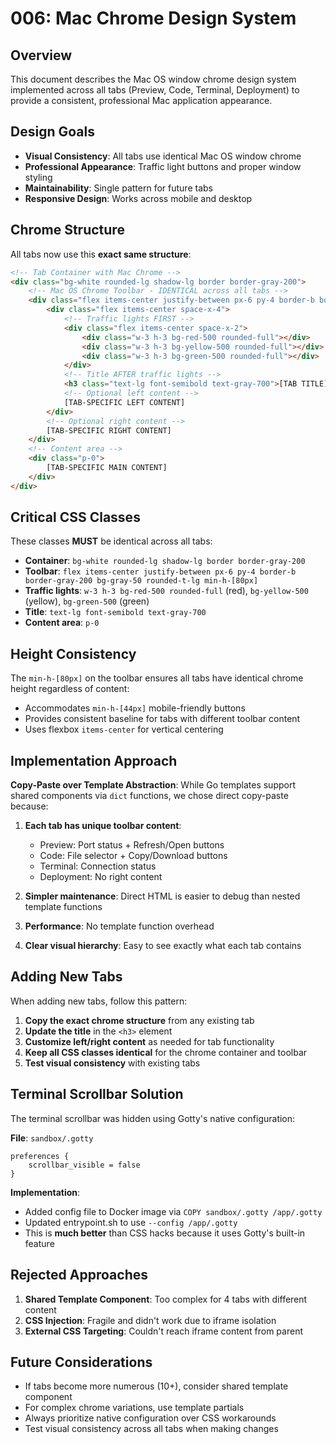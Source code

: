 # 006: Mac Chrome Design System

## Overview

This document describes the Mac OS window chrome design system implemented across all tabs (Preview, Code, Terminal, Deployment) to provide a consistent, professional Mac application appearance.

## Design Goals

- **Visual Consistency**: All tabs use identical Mac OS window chrome
- **Professional Appearance**: Traffic light buttons and proper window styling
- **Maintainability**: Single pattern for future tabs
- **Responsive Design**: Works across mobile and desktop

## Chrome Structure

All tabs now use this **exact same structure**:

```html
<!-- Tab Container with Mac Chrome -->
<div class="bg-white rounded-lg shadow-lg border border-gray-200">
    <!-- Mac OS Chrome Toolbar - IDENTICAL across all tabs -->
    <div class="flex items-center justify-between px-6 py-4 border-b border-gray-200 bg-gray-50 rounded-t-lg min-h-[80px]">
        <div class="flex items-center space-x-4">
            <!-- Traffic lights FIRST -->
            <div class="flex items-center space-x-2">
                <div class="w-3 h-3 bg-red-500 rounded-full"></div>
                <div class="w-3 h-3 bg-yellow-500 rounded-full"></div>
                <div class="w-3 h-3 bg-green-500 rounded-full"></div>
            </div>
            <!-- Title AFTER traffic lights -->
            <h3 class="text-lg font-semibold text-gray-700">[TAB TITLE]</h3>
            <!-- Optional left content -->
            [TAB-SPECIFIC LEFT CONTENT]
        </div>
        <!-- Optional right content -->
        [TAB-SPECIFIC RIGHT CONTENT]
    </div>
    <!-- Content area -->
    <div class="p-0">
        [TAB-SPECIFIC MAIN CONTENT]
    </div>
</div>
```

## Critical CSS Classes

These classes **MUST** be identical across all tabs:

- **Container**: `bg-white rounded-lg shadow-lg border border-gray-200`
- **Toolbar**: `flex items-center justify-between px-6 py-4 border-b border-gray-200 bg-gray-50 rounded-t-lg min-h-[80px]`
- **Traffic lights**: `w-3 h-3 bg-red-500 rounded-full` (red), `bg-yellow-500` (yellow), `bg-green-500` (green)
- **Title**: `text-lg font-semibold text-gray-700`
- **Content area**: `p-0`

## Height Consistency

The `min-h-[80px]` on the toolbar ensures all tabs have identical chrome height regardless of content:
- Accommodates `min-h-[44px]` mobile-friendly buttons
- Provides consistent baseline for tabs with different toolbar content
- Uses flexbox `items-center` for vertical centering

## Implementation Approach

**Copy-Paste over Template Abstraction**: While Go templates support shared components via `dict` functions, we chose direct copy-paste because:

1. **Each tab has unique toolbar content**:
   - Preview: Port status + Refresh/Open buttons
   - Code: File selector + Copy/Download buttons
   - Terminal: Connection status
   - Deployment: No right content

2. **Simpler maintenance**: Direct HTML is easier to debug than nested template functions
3. **Performance**: No template function overhead
4. **Clear visual hierarchy**: Easy to see exactly what each tab contains

## Adding New Tabs

When adding new tabs, follow this pattern:

1. **Copy the exact chrome structure** from any existing tab
2. **Update the title** in the `<h3>` element
3. **Customize left/right content** as needed for tab functionality
4. **Keep all CSS classes identical** for the chrome container and toolbar
5. **Test visual consistency** with existing tabs

## Terminal Scrollbar Solution

The terminal scrollbar was hidden using Gotty's native configuration:

**File**: `sandbox/.gotty`
```
preferences {
    scrollbar_visible = false
}
```

**Implementation**:
- Added config file to Docker image via `COPY sandbox/.gotty /app/.gotty`
- Updated entrypoint.sh to use `--config /app/.gotty`
- This is **much better** than CSS hacks because it uses Gotty's built-in feature

## Rejected Approaches

1. **Shared Template Component**: Too complex for 4 tabs with different content
2. **CSS Injection**: Fragile and didn't work due to iframe isolation
3. **External CSS Targeting**: Couldn't reach iframe content from parent

## Future Considerations

- If tabs become more numerous (10+), consider shared template component
- For complex chrome variations, use template partials
- Always prioritize native configuration over CSS workarounds
- Test visual consistency across all tabs when making changes